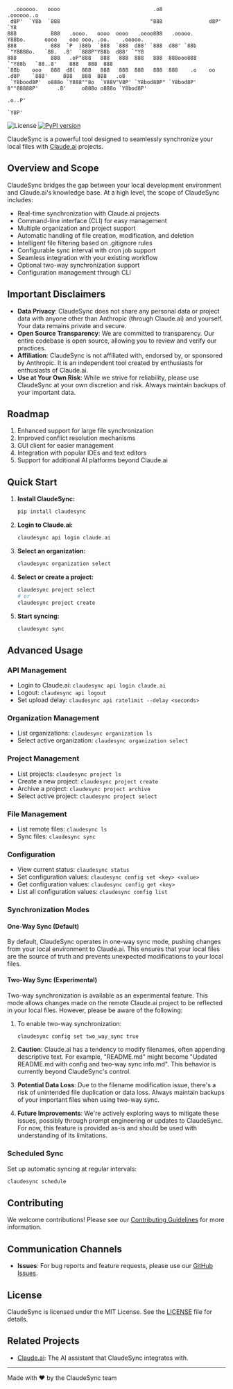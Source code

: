 ```
  .oooooo.   oooo                              .o8                .oooooo..o                                   
 d8P'  `Y8b  `888                             "888               d8P'    `Y8                                   
888           888   .oooo.   oooo  oooo   .oooo888   .ooooo.     Y88bo.      oooo    ooo ooo. .oo.    .ooooo.  
888           888  `P  )88b  `888  `888  d88' `888  d88' `88b     `"Y8888o.   `88.  .8'  `888P"Y88b  d88' `"Y8 
888           888   .oP"888   888   888  888   888  888ooo888         `"Y88b   `88..8'    888   888  888       
`88b    ooo   888  d8(  888   888   888  888   888  888    .o    oo     .d8P    `888'     888   888  888   .o8 
 `Y8bood8P'  o888o `Y888""8o  `V88V"V8P' `Y8bod88P" `Y8bod8P'    8""88888P'      .8'     o888o o888o `Y8bod8P' 
                                                                             .o..P'                            
                                                                             `Y8P'                              
```
![License](https://img.shields.io/badge/License-MIT-blue.svg)
[![PyPI version](https://badge.fury.io/py/claudesync.svg)](https://badge.fury.io/py/claudesync)

ClaudeSync is a powerful tool designed to seamlessly synchronize your local files with [Claude.ai](https://www.anthropic.com/claude) projects.

## Overview and Scope

ClaudeSync bridges the gap between your local development environment and Claude.ai's knowledge base. At a high level, the scope of ClaudeSync includes:

- Real-time synchronization with Claude.ai projects
- Command-line interface (CLI) for easy management
- Multiple organization and project support
- Automatic handling of file creation, modification, and deletion
- Intelligent file filtering based on .gitignore rules
- Configurable sync interval with cron job support
- Seamless integration with your existing workflow
- Optional two-way synchronization support
- Configuration management through CLI

## Important Disclaimers

- **Data Privacy**: ClaudeSync does not share any personal data or project data with anyone other than Anthropic (through Claude.ai) and yourself. Your data remains private and secure.
- **Open Source Transparency**: We are committed to transparency. Our entire codebase is open source, allowing you to review and verify our practices.
- **Affiliation**: ClaudeSync is not affiliated with, endorsed by, or sponsored by Anthropic. It is an independent tool created by enthusiasts for enthusiasts of Claude.ai.
- **Use at Your Own Risk**: While we strive for reliability, please use ClaudeSync at your own discretion and risk. Always maintain backups of your important data.

## Roadmap

1. Enhanced support for large file synchronization
2. Improved conflict resolution mechanisms
3. GUI client for easier management
4. Integration with popular IDEs and text editors
5. Support for additional AI platforms beyond Claude.ai

## Quick Start

1. **Install ClaudeSync:**
   ```bash
   pip install claudesync
   ```

2. **Login to Claude.ai:**
   ```bash
   claudesync api login claude.ai
   ```

3. **Select an organization:**
   ```bash
   claudesync organization select
   ```

4. **Select or create a project:**
   ```bash
   claudesync project select
   # or
   claudesync project create
   ```

5. **Start syncing:**
   ```bash
   claudesync sync
   ```

## Advanced Usage

### API Management
- Login to Claude.ai: `claudesync api login claude.ai`
- Logout: `claudesync api logout`
- Set upload delay: `claudesync api ratelimit --delay <seconds>`

### Organization Management
- List organizations: `claudesync organization ls`
- Select active organization: `claudesync organization select`

### Project Management
- List projects: `claudesync project ls`
- Create a new project: `claudesync project create`
- Archive a project: `claudesync project archive`
- Select active project: `claudesync project select`

### File Management
- List remote files: `claudesync ls`
- Sync files: `claudesync sync`

### Configuration
- View current status: `claudesync status`
- Set configuration values: `claudesync config set <key> <value>`
- Get configuration values: `claudesync config get <key>`
- List all configuration values: `claudesync config list`

### Synchronization Modes

#### One-Way Sync (Default)
By default, ClaudeSync operates in one-way sync mode, pushing changes from your local environment to Claude.ai. This ensures that your local files are the source of truth and prevents unexpected modifications to your local files.

#### Two-Way Sync (Experimental)
Two-way synchronization is available as an experimental feature. This mode allows changes made on the remote Claude.ai project to be reflected in your local files. However, please be aware of the following:

1. To enable two-way synchronization:
   ```bash
   claudesync config set two_way_sync true
   ```

2. **Caution**: Claude.ai has a tendency to modify filenames, often appending descriptive text. For example, "README.md" might become "Updated README.md with config and two-way sync info.md". This behavior is currently beyond ClaudeSync's control.

3. **Potential Data Loss**: Due to the filename modification issue, there's a risk of unintended file duplication or data loss. Always maintain backups of your important files when using two-way sync.

4. **Future Improvements**: We're actively exploring ways to mitigate these issues, possibly through prompt engineering or updates to ClaudeSync. For now, this feature is provided as-is and should be used with understanding of its limitations.

### Scheduled Sync
Set up automatic syncing at regular intervals:
```bash
claudesync schedule
```

## Contributing

We welcome contributions! Please see our [Contributing Guidelines](CONTRIBUTING.md) for more information.

## Communication Channels

- **Issues**: For bug reports and feature requests, please use our [GitHub Issues](https://github.com/jahwag/claudesync/issues).

## License

ClaudeSync is licensed under the MIT License. See the [LICENSE](LICENSE) file for details.

## Related Projects

- [Claude.ai](https://www.anthropic.com/claude): The AI assistant that ClaudeSync integrates with.

---

Made with ❤️ by the ClaudeSync team
```